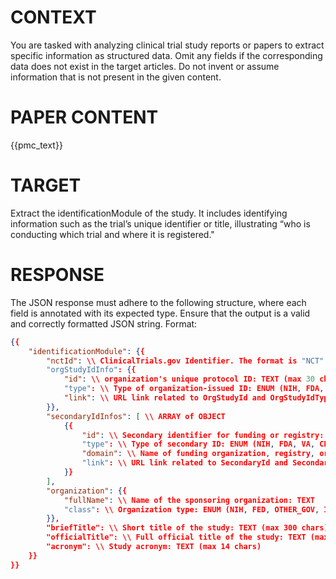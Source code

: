 # CONTEXT #
You are tasked with analyzing clinical trial study reports or papers to extract specific information as structured data. Omit any fields if the corresponding data does not exist in the target articles. Do not invent or assume information that is not present in the given content.
# PAPER CONTENT #
{{pmc_text}}

# TARGET #
Extract the identificationModule of the study. It includes identifying information such as the trial’s unique identifier or title, illustrating “who is conducting which trial and where it is registered."
# RESPONSE #
The JSON response must adhere to the following structure, where each field is annotated with its expected type.
Ensure that the output is a valid and correctly formatted JSON string.
Format:
```json
{{
    "identificationModule": {{
        "nctId": \\ ClinicalTrials.gov Identifier. The format is "NCT" followed by an 8-digit number: TEXT (max 11 chars)
        "orgStudyIdInfo": {{
            "id": \\ organization's unique protocol ID: TEXT (max 30 chars)
            "type": \\ Type of organization-issued ID: ENUM (NIH, FDA, VA, CDC, AHRQ, SAMHSA)
            "link": \\ URL link related to OrgStudyId and OrgStudyIdType: TEXT
        }},
        "secondaryIdInfos": [ \\ ARRAY of OBJECT
            {{
                "id": \\ Secondary identifier for funding or registry: TEXT (max 30 chars)
                "type": \\ Type of secondary ID: ENUM (NIH, FDA, VA, CDC, AHRQ, SAMHSA, OTHER_GRANT, EUDRACT_NUMBER, CTIS, REGISTRY, OTHER)
                "domain": \\ Name of funding organization, registry, or issuer: TEXT (max 119 chars)
                "link": \\ URL link related to SecondaryId and SecondaryIdType: TEXT
            }}
        ],
        "organization": {{
            "fullName": \\ Name of the sponsoring organization: TEXT
            "class": \\ Organization type: ENUM (NIH, FED, OTHER_GOV, INDIV, INDUSTRY, NETWORK, AMBIG, OTHER, UNKNOWN)
        }},
        "briefTitle": \\ Short title of the study: TEXT (max 300 chars)
        "officialTitle": \\ Full official title of the study: TEXT (max 600 chars)
        "acronym": \\ Study acronym: TEXT (max 14 chars)
    }}
}}
```